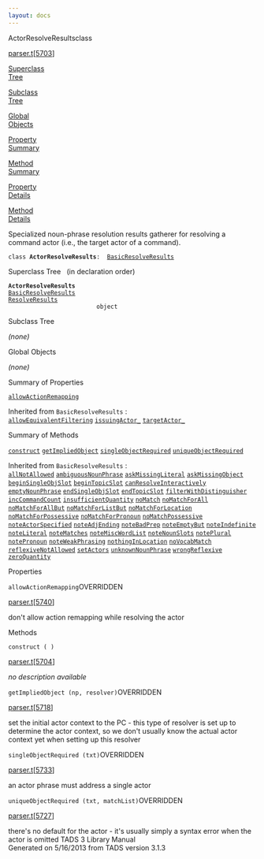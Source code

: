 ```yaml
---
layout: docs
---
```

<span class="title">ActorResolveResults</span><span class="type">class</span>

[parser.t](../file/parser.t.html)\[[5703](../source/parser.t.html#5703)\]

[Superclass  
Tree](#_SuperClassTree_)

[Subclass  
Tree](#_SubClassTree_)

[Global  
Objects](#_ObjectSummary_)

[Property  
Summary](#_PropSummary_)

[Method  
Summary](#_MethodSummary_)

[Property  
Details](#_Properties_)

[Method  
Details](#_Methods_)



Specialized noun-phrase resolution results gatherer for resolving a
command actor (i.e., the target actor of a command).

`class `**`ActorResolveResults`**` :   `[`BasicResolveResults`](../object/BasicResolveResults.html)



<span id="_SuperClassTree_"></span>



<span class="hdln">Superclass Tree</span>   (in declaration order)



**`ActorResolveResults`**  
[`BasicResolveResults`](../object/BasicResolveResults.html)  
[`ResolveResults`](../object/ResolveResults.html)  
`                         object`  
<span id="_SubClassTree_"></span>



<span class="hdln">Subclass Tree</span>  



*(none)* <span id="_ObjectSummary_"></span>



<span class="hdln">Global Objects</span>  



*(none)* <span id="_PropSummary_"></span>



<span class="hdln">Summary of Properties</span>  



[`allowActionRemapping`](#allowActionRemapping)

Inherited from `BasicResolveResults` :  
[`allowEquivalentFiltering`](../object/BasicResolveResults.html#allowEquivalentFiltering) [`issuingActor_`](../object/BasicResolveResults.html#issuingActor_) [`targetActor_`](../object/BasicResolveResults.html#targetActor_)



<span id="_MethodSummary_"></span>



<span class="hdln">Summary of Methods</span>  



[`construct`](#construct) [`getImpliedObject`](#getImpliedObject) [`singleObjectRequired`](#singleObjectRequired) [`uniqueObjectRequired`](#uniqueObjectRequired)

Inherited from `BasicResolveResults` :  
[`allNotAllowed`](../object/BasicResolveResults.html#allNotAllowed) [`ambiguousNounPhrase`](../object/BasicResolveResults.html#ambiguousNounPhrase) [`askMissingLiteral`](../object/BasicResolveResults.html#askMissingLiteral) [`askMissingObject`](../object/BasicResolveResults.html#askMissingObject) [`beginSingleObjSlot`](../object/BasicResolveResults.html#beginSingleObjSlot) [`beginTopicSlot`](../object/BasicResolveResults.html#beginTopicSlot) [`canResolveInteractively`](../object/BasicResolveResults.html#canResolveInteractively) [`emptyNounPhrase`](../object/BasicResolveResults.html#emptyNounPhrase) [`endSingleObjSlot`](../object/BasicResolveResults.html#endSingleObjSlot) [`endTopicSlot`](../object/BasicResolveResults.html#endTopicSlot) [`filterWithDistinguisher`](../object/BasicResolveResults.html#filterWithDistinguisher) [`incCommandCount`](../object/BasicResolveResults.html#incCommandCount) [`insufficientQuantity`](../object/BasicResolveResults.html#insufficientQuantity) [`noMatch`](../object/BasicResolveResults.html#noMatch) [`noMatchForAll`](../object/BasicResolveResults.html#noMatchForAll) [`noMatchForAllBut`](../object/BasicResolveResults.html#noMatchForAllBut) [`noMatchForListBut`](../object/BasicResolveResults.html#noMatchForListBut) [`noMatchForLocation`](../object/BasicResolveResults.html#noMatchForLocation) [`noMatchForPossessive`](../object/BasicResolveResults.html#noMatchForPossessive) [`noMatchForPronoun`](../object/BasicResolveResults.html#noMatchForPronoun) [`noMatchPossessive`](../object/BasicResolveResults.html#noMatchPossessive) [`noteActorSpecified`](../object/BasicResolveResults.html#noteActorSpecified) [`noteAdjEnding`](../object/BasicResolveResults.html#noteAdjEnding) [`noteBadPrep`](../object/BasicResolveResults.html#noteBadPrep) [`noteEmptyBut`](../object/BasicResolveResults.html#noteEmptyBut) [`noteIndefinite`](../object/BasicResolveResults.html#noteIndefinite) [`noteLiteral`](../object/BasicResolveResults.html#noteLiteral) [`noteMatches`](../object/BasicResolveResults.html#noteMatches) [`noteMiscWordList`](../object/BasicResolveResults.html#noteMiscWordList) [`noteNounSlots`](../object/BasicResolveResults.html#noteNounSlots) [`notePlural`](../object/BasicResolveResults.html#notePlural) [`notePronoun`](../object/BasicResolveResults.html#notePronoun) [`noteWeakPhrasing`](../object/BasicResolveResults.html#noteWeakPhrasing) [`nothingInLocation`](../object/BasicResolveResults.html#nothingInLocation) [`noVocabMatch`](../object/BasicResolveResults.html#noVocabMatch) [`reflexiveNotAllowed`](../object/BasicResolveResults.html#reflexiveNotAllowed) [`setActors`](../object/BasicResolveResults.html#setActors) [`unknownNounPhrase`](../object/BasicResolveResults.html#unknownNounPhrase) [`wrongReflexive`](../object/BasicResolveResults.html#wrongReflexive) [`zeroQuantity`](../object/BasicResolveResults.html#zeroQuantity)



<span id="_Properties_"></span>



<span class="hdln">Properties</span>  



<span id="allowActionRemapping"></span>

`allowActionRemapping`<span class="rem">OVERRIDDEN</span>

[parser.t](../file/parser.t.html)\[[5740](../source/parser.t.html#5740)\]



don't allow action remapping while resolving the actor



<span id="_Methods_"></span>



<span class="hdln">Methods</span>  



<span id="construct"></span>

`construct ( )`

[parser.t](../file/parser.t.html)\[[5704](../source/parser.t.html#5704)\]



*no description available*



<span id="getImpliedObject"></span>

`getImpliedObject (np, resolver)`<span class="rem">OVERRIDDEN</span>

[parser.t](../file/parser.t.html)\[[5718](../source/parser.t.html#5718)\]



set the initial actor context to the PC - this type of resolver is set
up to determine the actor context, so we don't usually know the actual
actor context yet when setting up this resolver



<span id="singleObjectRequired"></span>

`singleObjectRequired (txt)`<span class="rem">OVERRIDDEN</span>

[parser.t](../file/parser.t.html)\[[5733](../source/parser.t.html#5733)\]



an actor phrase must address a single actor



<span id="uniqueObjectRequired"></span>

`uniqueObjectRequired (txt, matchList)`<span class="rem">OVERRIDDEN</span>

[parser.t](../file/parser.t.html)\[[5727](../source/parser.t.html#5727)\]



there's no default for the actor - it's usually simply a syntax error
when the actor is omitted
TADS 3 Library Manual  
Generated on 5/16/2013 from TADS version 3.1.3


